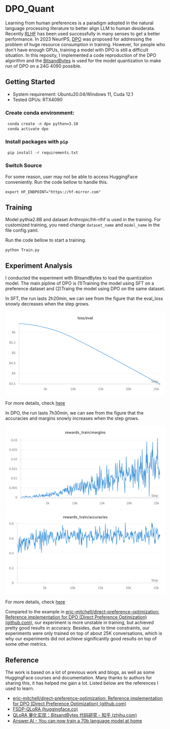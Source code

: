 # DPO_Quant

Learning from human preferences is a paradigm adopted in the natural language processing literature to better align LLM to human desiderata. Recently [RLHF](https://arxiv.org/abs/2203.02155) has been used successfully in many senses to get a better performance. In 2023 NeurIPS, [DPO](https://arxiv.org/abs/2305.18290)  was proposed for addressing the problem of huge resource consumption in training. However, for people who don't have enough GPUs, training a model with DPO is still a difficult situation. In this reposity, I implemented a code reproduction of the DPO algorithm and the [BitsandBytes](https://github.com/TimDettmers/bitsandbytes) is used for the model quantization to make run of DPO on a 24G 4090 possible.



## Getting Started

- System requirement: Ubuntu20.04/Windows 11, Cuda 12.1
- Tested GPUs: RTX4090

### Create conda environment:

```
 conda create -n dpo python=3.10
 conda activate dpo
```

### Install packages with `pip`

```
 pip install -r requirements.txt
```

### Switch Source

For some reason, user may not be able to access HuggingFace conveniently. Run the code bellow to handle this.

```
export HF_ENDPOINT="https://hf-mirror.com"
```



## Training

Model pythia2.8B and dataset Anthropic/hh-rlhf is used in the training. For customized training, you need change  `dataset_name` and `model_name` in the file config.yaml.

Run the code bellow to start a training.

```
python Train.py
```



## Experiment Analysis

I conducted the experiment with BitsandBytes to load the quantization model. The main pipline of DPO is (1)Training the model using SFT on a preference dataset and (2)Traing the model using DPO on the same dataset.

In SFT, the run lasts 2h20min, we can see from the figure that the eval_loss snowly decreases when the step grows.

![Figure1](./output/SFT.png)

For more details, check [here](https://wandb.ai/qiyuwu/pythia2_8B_DPO_Quant/runs/co6guc8k?nw=nwuserwqy123202108) 

In DPO, the run lasts 7h30min, we can see from the figure that the accuracies and margins snowly increases when the step grows.

![Figure2](./output/DPO_1.png)
![Figure3](./output/DPO_2.png)

For more details, check [here](https://wandb.ai/qiyuwu/pythia2_8B_DPO_Quant/runs/0tejjuhj?nw=nwuserwqy123202108) 

Compared to the example in [eric-mitchell/direct-preference-optimization: Reference implementation for DPO (Direct Preference Optimization) (github.com)](https://github.com/eric-mitchell/direct-preference-optimization), our experiment is more unstable in training, but achieved pretty good results in accuracy. Besides, due to time constraints, our experiments were only trained on top of about 25K conversations, which is why our experiments did not achieve significantly good results on top of some other metrics.

## Reference

The work is based on a lot of previous work and blogs, as well as some HuggingFace courses and documentation. Many thanks to authors for sharing this, it has helped me gain a lot. Listed below are the references I used to learn.

- [eric-mitchell/direct-preference-optimization: Reference implementation for DPO (Direct Preference Optimization) (github.com)](https://github.com/eric-mitchell/direct-preference-optimization)
- [FSDP-QLoRA (huggingface.co)](https://huggingface.co/docs/bitsandbytes/main/en/fsdp_qlora)
- [QLoRA 量化实现：BitsandBytes 代码研究 - 知乎 (zhihu.com)](https://zhuanlan.zhihu.com/p/646235855)
- [Answer.AI - You can now train a 70b language model at home](https://www.answer.ai/posts/2024-03-06-fsdp-qlora.html)
